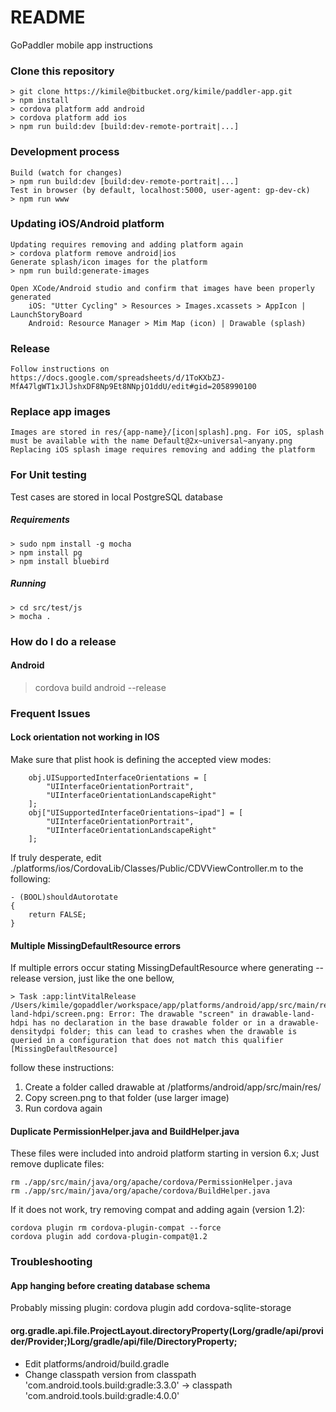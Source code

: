 # README #

GoPaddler mobile app instructions


### Clone this repository ###
    > git clone https://kimile@bitbucket.org/kimile/paddler-app.git
    > npm install
    > cordova platform add android
    > cordova platform add ios
    > npm run build:dev [build:dev-remote-portrait|...]

### Development process ###
    Build (watch for changes)
    > npm run build:dev [build:dev-remote-portrait|...]
    Test in browser (by default, localhost:5000, user-agent: gp-dev-ck)
    > npm run www
    

### Updating iOS/Android platform  ###
    Updating requires removing and adding platform again
    > cordova platform remove android|ios
    Generate splash/icon images for the platform
    > npm run build:generate-images
    
    Open XCode/Android studio and confirm that images have been properly generated
        iOS: "Utter Cycling" > Resources > Images.xcassets > AppIcon | LaunchStoryBoard
        Android: Resource Manager > Mim Map (icon) | Drawable (splash)        

### Release  ###
    Follow instructions on https://docs.google.com/spreadsheets/d/1ToKXbZJ-MfA47lgWT1xJlJshxDF8Np9Et8NNpjO1ddU/edit#gid=2058990100

### Replace app images  ###
    Images are stored in res/{app-name}/[icon|splash].png. For iOS, splash must be available with the name Default@2x~universal~anyany.png
    Replacing iOS splash image requires removing and adding the platform

### For Unit testing
Test cases are stored in local PostgreSQL database

##### Requirements
    > sudo npm install -g mocha
    > npm install pg
    > npm install bluebird

##### Running
    > cd src/test/js
    > mocha .

### How do I do a release ###

#### Android
   > cordova build android --release

### Frequent Issues ###
#### Lock orientation not working in IOS
Make sure that plist hook is defining the accepted view modes:
```
    obj.UISupportedInterfaceOrientations = [
        "UIInterfaceOrientationPortrait",
        "UIInterfaceOrientationLandscapeRight"
    ];
    obj["UISupportedInterfaceOrientations~ipad"] = [
        "UIInterfaceOrientationPortrait",
        "UIInterfaceOrientationLandscapeRight"
    ];
```
If truly desperate, edit ./platforms/ios/CordovaLib/Classes/Public/CDVViewController.m to the following:

```
- (BOOL)shouldAutorotate
{
    return FALSE;
}
```

#### Multiple MissingDefaultResource errors
If multiple errors occur stating MissingDefaultResource where generating --release version, just like the one bellow,
```
> Task :app:lintVitalRelease
/Users/kimile/gopaddler/workspace/app/platforms/android/app/src/main/res/drawable-land-hdpi/screen.png: Error: The drawable "screen" in drawable-land-hdpi has no declaration in the base drawable folder or in a drawable-densitydpi folder; this can lead to crashes when the drawable is queried in a configuration that does not match this qualifier [MissingDefaultResource]
```
follow these instructions:
1. Create a folder called drawable at <project>/platforms/android/app/src/main/res/
2. Copy screen.png to that folder (use larger image)
3. Run cordova again

#### Duplicate PermissionHelper.java and BuildHelper.java
These files were included into android platform starting in version 6.x; Just remove duplicate files:
```
rm ./app/src/main/java/org/apache/cordova/PermissionHelper.java
rm ./app/src/main/java/org/apache/cordova/BuildHelper.java
```
If it does not work, try removing compat and adding again (version 1.2):
```
cordova plugin rm cordova-plugin-compat --force
cordova plugin add cordova-plugin-compat@1.2
```

### Troubleshooting
#### App hanging before creating database schema
Probably missing plugin:
cordova plugin add cordova-sqlite-storage



#### org.gradle.api.file.ProjectLayout.directoryProperty(Lorg/gradle/api/provider/Provider;)Lorg/gradle/api/file/DirectoryProperty;
- Edit platforms/android/build.gradle
- Change classpath version from classpath 'com.android.tools.build:gradle:3.3.0' -> classpath 'com.android.tools.build:gradle:4.0.0'
